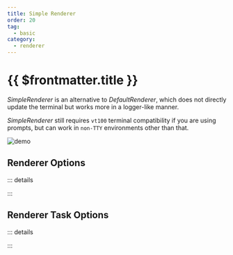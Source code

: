 ```yaml
---
title: Simple Renderer
order: 20
tag:
  - basic
category:
  - renderer
---
```


# {{ $frontmatter.title }}

_SimpleRenderer_ is an alternative to _DefaultRenderer_, which does not directly update the terminal but works more in a logger-like manner.

<!-- more -->

_SimpleRenderer_ still requires `vt100` terminal compatibility if you are using prompts, but can work in `non-TTY` environments other than that.

![demo](../../examples/renderer-simple.gif)

## Renderer Options

::: details

<!-- @include: ../api/listr2/interfaces/ListrSimpleRendererOptions.md -->

:::

## Renderer Task Options

::: details

<!-- @include: ../api/listr2/interfaces/ListrSimpleRendererTaskOptions.md -->

:::
